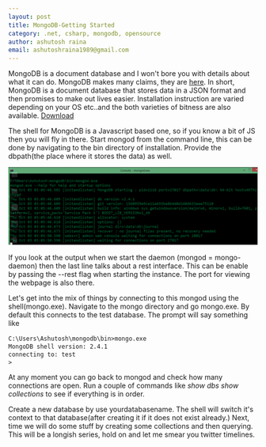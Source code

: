 ```yaml
---
layout: post
title: MongoDB-Getting Started
category: .net, csharp, mongodb, opensource
author: ashutosh raina
email: ashutoshraina1989@gmail.com
---
```

MongoDB is a document database and I won't bore you with details about what it can do. MongoDB makes many claims, they are [here](http://www.mongodb.org/ "Here"). In short, MongoDB is a document database that stores data in a JSON format and then promises to make out lives easier. 
Installation instruction are varied depending on your OS etc..and the both varieties of bitness are also available. [Download](http://www.mongodb.org/downloads,"Download")

The shell for MongoDB is a Javascript based one, so if you know a bit of JS then you will fly in there. Start mongod from the command line, this can be done by navigating to the bin directory of installation. Provide the dbpath(the place where it stores the data) as well.

![Mongod](/stylesheets/images/posts/mongod.png)

If you look at the output when we start the daemon (mongod = mongo-daemon) then the last line talks about a rest interface. This can be enable by passing the --rest flag when starting the instance. The port for viewing the webpage is also there.
 
Let's get into the mix of things by connecting to this mongod using the shell(mongo.exe). Navigate to the mongo directory and go mongo.exe.
By default this connects  to the test database. The prompt will say something like 


	C:\Users\Ashutosh\mongodb\bin>mongo.exe
	MongoDB shell version: 2.4.1
	connecting to: test
	> 

At any moment you can go back to mongod and check how many connections are open. Run a couple of commands like 
<em>show dbs
show collections</em> 
to see if everything is in order. 

Create a new database by use yourdatabasename. The shell will switch it's context to that database(after creating it if it does not exist already.) 
Next, time we will do some stuff by creating some collections and then querying. This will be a longish series, hold on and let me smear you twitter timelines.
